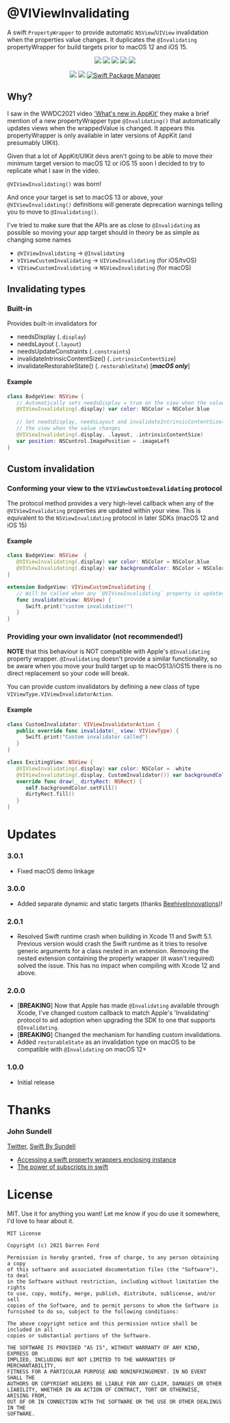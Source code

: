 
# @VIViewInvalidating

A swift `PropertyWrapper` to provide automatic `NSView`/`UIView` invalidation when the properties value changes. It duplicates the `@Invalidating` propertyWrapper for build targets prior to macOS 12 and iOS 15.

<p align="center">
    <img src="https://img.shields.io/github/v/tag/dagronf/VIViewInvalidating" />
    <img src="https://img.shields.io/badge/macOS-10.11+-red" />
    <img src="https://img.shields.io/badge/iOS-11.0+-blue" />
    <img src="https://img.shields.io/badge/tvOS-11.0+-orange" />
    <img src="https://img.shields.io/badge/macCatalyst-1.0+-purple" />
</p>

<p align="center">
    <img src="https://img.shields.io/badge/Swift-5.1-orange.svg" />
    <img src="https://img.shields.io/badge/License-MIT-lightgrey" />
    <a href="https://swift.org/package-manager">
        <img src="https://img.shields.io/badge/spm-compatible-brightgreen.svg?style=flat" alt="Swift Package Manager" />
    </a>
</p>

## Why?

I saw in the WWDC2021 video ['What's new in AppKit'](https://developer.apple.com/wwdc21/10054) they make a brief mention of a new propertyWrapper type `@Invalidating()` that automatically updates views when the wrappedValue is changed. It appears this propertyWrapper is only available in later versions of AppKit (and presumably UIKit).

Given that a lot of AppKit/UIKit devs aren't going to be able to move their minimum target version to macOS 12 or iOS 15 soon I decided to try to replicate what I saw in the video.

`@VIViewInvalidating()` was born!

And once your target is set to macOS 13 or above, your `@VIViewInvalidating()` definitions will generate deprecation warnings telling you to move to `@Invalidating()`.

I've tried to make sure that the APIs are as close to `@Invalidating` as possible so moving your app target should in theory be as simple as changing some names

* `@VIViewInvalidating` -> `@Invalidating` 
* `VIViewCustomInvalidating` -> `UIViewInvalidating` (for iOS/tvOS)
* `VIViewCustomInvalidating` -> `NSViewInvalidating` (for macOS)


## Invalidating types

### Built-in

Provides built-in invalidators for

- needsDisplay (`.display`)
- needsLayout (`.layout`)
- needsUpdateConstraints (`.constraints`)
- invalidateIntrinsicContentSize() (`.intrinsicContentSize`)
- invalidateRestorableState() (`.restorableState`)    [***macOS only***]

#### Example

```swift
class BadgeView: NSView {
   // Automatically sets needsDisplay = true on the view when the value changes
   @VIViewInvalidating(.display) var color: NSColor = NSColor.blue
   
   // Set needsDisplay, needsLayout and invalidateIntrinsicContentSize() on 
   // the view when the value changes
   @VIViewInvalidating(.display, .layout, .intrinsicContentSize)
   var position: NSControl.ImagePosition = .imageLeft
}
```

## Custom invalidation

### Conforming your view to the `VIViewCustomInvalidating` protocol

The protocol method provides a very high-level callback when any of the `@VIViewInvalidating` properties are updated within your view. This is equivalent to the `NSViewInvalidating` protocol in later SDKs (macOS 12 and iOS 15)

#### Example

```swift
class BadgeView: NSView  {
   @VIViewInvalidating(.display) var color: NSColor = NSColor.blue
   @VIViewInvalidating(.display) var backgroundColor: NSColor = NSColor.white
}

extension BadgeView: VIViewCustomInvalidating {
   // Will be called when any `@VIViewInvalidating` property is updated in the view
   func invalidate(view: NSView) {
      Swift.print("custom invalidation!")
   }
}
```

### Providing your own invalidator (not recommended!)

**NOTE** that this behaviour is NOT compatible with Apple's `@Invalidating` property wrapper.  `@Invalidating` doesn't provide a similar functionality, so be aware when you move your build target up to macOS13/iOS15 there is no direct replacement so your code will break.

You can provide custom invalidators by defining a new class of type `VIViewType.VIViewInvalidatorAction`.

#### Example

```swift
class CustomInvalidator: VIViewInvalidatorAction {
   public override func invalidate(_ view: VIViewType) {
      Swift.print("Custom invalidator called")
   }
}

class ExcitingView: NSView {
   @VIViewInvalidating(.display) var color: NSColor = .white
   @VIViewInvalidating(.display, CustomInvalidator()) var backgroundColor: NSColor = .systemBlue
   override func draw(_ dirtyRect: NSRect) {
      self.backgroundColor.setFill()
      dirtyRect.fill()
   }
}
```

# Updates

### 3.0.1

* Fixed macOS demo linkage

### 3.0.0

* Added separate dynamic and static targets (thanks [BeehiveInnovations](https://github.com/BeehiveInnovations))!

### 2.0.1

* Resolved Swift runtime crash when building in Xcode 11 and Swift 5.1. Previous version would crash the Swift runtime as it tries to resolve generic arguments for a class nested in an extension. Removing the nested extension containing the property wrapper (it wasn't required) solved the issue. This has no impact when compiling with Xcode 12 and above.

### 2.0.0

* [**BREAKING**] Now that Apple has made `@Invalidating` available through Xcode, I've changed custom callback to match Apple's 'Invalidating' protocol to aid adoption when upgrading the SDK to one that supports `@Invalidating`.
* [**BREAKING**] Changed the mechanism for handling custom invalidations.
* Added `restorableState` as an invalidation type on macOS to be compatible with `@Invalidating` on macOS 12+

### 1.0.0

* Initial release

# Thanks

### John Sundell

[Twitter](https://twitter.com/johnsundell), [Swift By Sundell](https://www.swiftbysundell.com)

* [Accessing a swift property wrappers enclosing instance](https://www.swiftbysundell.com/articles/accessing-a-swift-property-wrappers-enclosing-instance/)
* [The power of subscripts in swift](https://www.swiftbysundell.com/articles/the-power-of-subscripts-in-swift/#static-subscripts)


# License

MIT. Use it for anything you want! Let me know if you do use it somewhere, I'd love to hear about it.

```
MIT License

Copyright (c) 2021 Darren Ford

Permission is hereby granted, free of charge, to any person obtaining a copy
of this software and associated documentation files (the "Software"), to deal
in the Software without restriction, including without limitation the rights
to use, copy, modify, merge, publish, distribute, sublicense, and/or sell
copies of the Software, and to permit persons to whom the Software is
furnished to do so, subject to the following conditions:

The above copyright notice and this permission notice shall be included in all
copies or substantial portions of the Software.

THE SOFTWARE IS PROVIDED "AS IS", WITHOUT WARRANTY OF ANY KIND, EXPRESS OR
IMPLIED, INCLUDING BUT NOT LIMITED TO THE WARRANTIES OF MERCHANTABILITY,
FITNESS FOR A PARTICULAR PURPOSE AND NONINFRINGEMENT. IN NO EVENT SHALL THE
AUTHORS OR COPYRIGHT HOLDERS BE LIABLE FOR ANY CLAIM, DAMAGES OR OTHER
LIABILITY, WHETHER IN AN ACTION OF CONTRACT, TORT OR OTHERWISE, ARISING FROM,
OUT OF OR IN CONNECTION WITH THE SOFTWARE OR THE USE OR OTHER DEALINGS IN THE
SOFTWARE.
```
